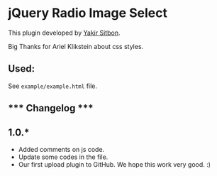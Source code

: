jQuery Radio Image Select
===============

This plugin developed by [Yakir Sitbon](http://www.yakirs.net/).

Big Thanks for Ariel Klikstein about css styles.

Used:
----------
See `example/example.html` file.


*** Changelog ***
----------

1.0.*
----------
* Added comments on js code.
* Update some codes in the file.
* Our first upload plugin to GitHub. We hope this work very good. :)
